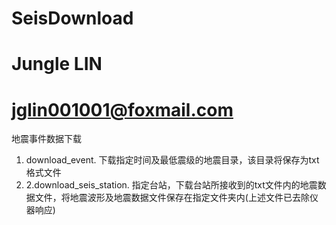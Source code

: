 # SeisDownload
# Jungle LIN
# jglin001001@foxmail.com

地震事件数据下载

1. download_event. 下载指定时间及最低震级的地震目录，该目录将保存为txt格式文件
2. 2.download_seis_station.  指定台站，下载台站所接收到的txt文件内的地震数据文件，将地震波形及地震数据文件保存在指定文件夹内(上述文件已去除仪器响应)
